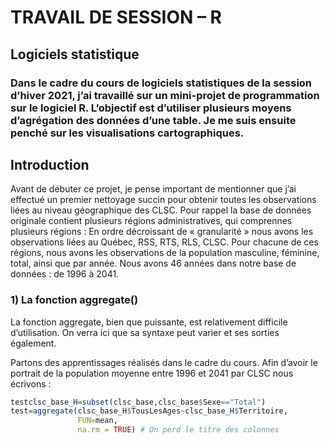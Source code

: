 # TRAVAIL DE SESSION – R

## Logiciels statistique

### Dans le cadre du cours de logiciels statistiques de la session d’hiver 2021, j’ai travaillé sur un mini-projet de programmation sur le logiciel R. L’objectif est d’utiliser plusieurs moyens d’agrégation des données d’une table. Je me suis ensuite penché sur les visualisations cartographiques.

## Introduction

Avant de débuter ce projet, je pense important de mentionner que j’ai effectué un premier nettoyage succin pour obtenir toutes les observations liées au niveau géographique des CLSC. Pour rappel la base de données originale contient plusieurs régions administratives, qui comprennes plusieurs régions : En ordre décroissant de « granularité » nous avons les observations liées au Québec, RSS, RTS, RLS, CLSC. Pour chacune de ces régions, nous avons les observations de la population masculine, féminine, total, ainsi que par année. Nous avons 46 années dans notre base de données : de 1996 à 2041.

### 1)	La fonction aggregate()

La fonction aggregate, bien que puissante, est relativement difficile d’utilisation. On verra ici que sa syntaxe peut varier et ses sorties également.

Partons des apprentissages réalisés dans le cadre du cours. Afin d’avoir le portrait de la population moyenne entre 1996 et 2041 par CLSC nous écrivons :

```r
testclsc_base_H=subset(clsc_base,clsc_base$Sexe=="Total")
test=aggregate(clsc_base_H$TousLesAges~clsc_base_H$Territoire, 
               FUN=mean, 
               na.rm = TRUE) # On perd le titre des colonnes
```

